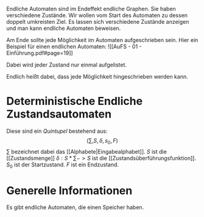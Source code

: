 Endliche Automaten sind im Endeffekt endliche Graphen. 
Sie haben verschiedene Zustände. Wir wollen vom Start des Automaten zu dessen doppelt umkreisten Ziel.
Es lassen sich verschiedene Zustände anzeigen und man kann endliche Automaten beweisen.

Am Ende sollte jede Möglichkeit im Automaten aufgeschrieben sein.
Hier ein Beispiel für einen endlichen Automaten:
![[AuFS - 01 - Einführung.pdf#page=19]]

Dabei wird jeder Zustand nur einmal aufgelistet.

Endlich heißt dabei, dass jede Möglichkeit hingeschrieben werden kann.

# Deterministische Endliche Zustandsautomaten
Diese sind ein *Quintupel* bestehend aus: 
$$
(\sum,S,\delta,s_0,F)
$$
$\sum$ bezeichnet dabei das [[Alphabete|Eingabealphabet]].
$S$ ist die [[Zustandsmenge]]
$\delta : S*\sum -> S$ ist die [[Zustandsüberführungsfunktion]].
$S_0$ ist der Startzustand.
$F$ ist ein Endzustand.

# Generelle Informationen
Es gibt endliche Automaten, die einen Speicher haben.